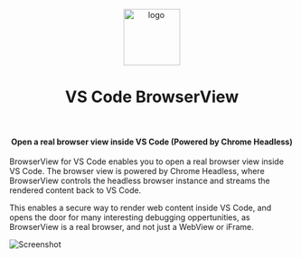 <div align="center">
  <br />
  <div>
    <img src="resources/icon.svg" alt="logo" width="100">
  </div>
  <h1>
    VS Code BrowserView
    <br/><br/>
  </h1>
  <h4>Open a real browser view inside VS Code (Powered by Chrome Headless)</h4>
</div>

BrowserView for VS Code enables you to open a real browser view inside VS Code. The browser view is powered by Chrome Headless, where BrowserView controls the headless browser instance and streams the rendered content back to VS Code.

This enables a secure way to render web content inside VS Code, and opens the door for many interesting debugging oppertunities, as BrowserView is a real browser, and not just a WebView or iFrame.

![Screenshot](resources/screenshot.png)
